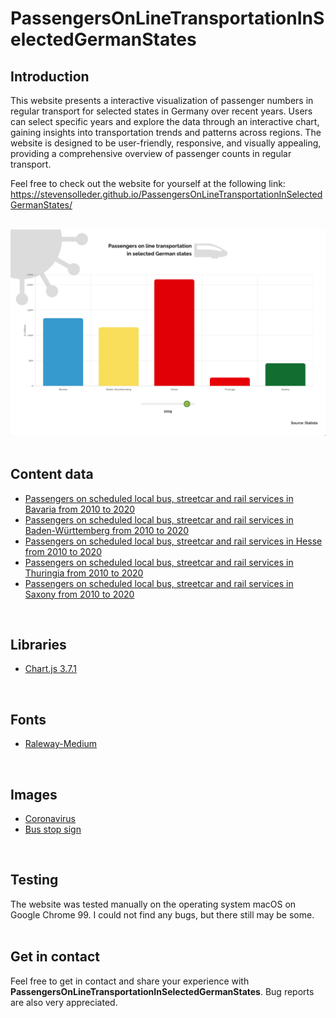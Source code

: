 # PassengersOnLineTransportationInSelectedGermanStates
## Introduction
This website presents a interactive visualization of passenger numbers in regular transport for selected states in Germany over recent years. Users can select specific years and explore the data through an interactive chart, gaining insights into transportation trends and patterns across regions. The website is designed to be user-friendly, responsive, and visually appealing, providing a comprehensive overview of passenger counts in regular transport.

Feel free to check out the website for yourself at the following link:
https://stevensolleder.github.io/PassengersOnLineTransportationInSelectedGermanStates/
<br>
<br>

![Screenshot of PassengersOnLineTransportationInSelectedGermanStates](https://raw.githubusercontent.com/stevensolleder/PassengersOnLineTransportationInSelectedGermanStates/main/screenshots/main.png)
<br>
<br>

## Content data
- [Passengers on scheduled local bus, streetcar and rail services in Bavaria from 2010 to 2020](https://de.statista.com/statistik/daten/studie/204502/umfrage/fahrgaeste-im-liniennahverkehr-in-bayern/)
- [Passengers on scheduled local bus, streetcar and rail services in Baden-Württemberg from 2010 to 2020](https://de.statista.com/statistik/daten/studie/204485/umfrage/fahrgaeste-im-liniennahverkehr-in-baden-wuerttemberg/)
- [Passengers on scheduled local bus, streetcar and rail services in Hesse from 2010 to 2020](https://de.statista.com/statistik/daten/studie/204513/umfrage/fahrgaeste-im-liniennahverkehr-in-hessen/)
- [Passengers on scheduled local bus, streetcar and rail services in Thuringia from 2010 to 2020](https://de.statista.com/statistik/daten/studie/204542/umfrage/fahrgaeste-im-liniennahverkehr-in-thueringen/)
- [Passengers on scheduled local bus, streetcar and rail services in Saxony from 2010 to 2020](https://de.statista.com/statistik/daten/studie/204533/umfrage/fahrgaeste-im-liniennahverkehr-in-sachsen/)
<br>

## Libraries
- [Chart.js 3.7.1](https://cdn.jsdelivr.net/npm/chart.js)
<br>

## Fonts
- [Raleway-Medium](https://fonts.google.com/specimen/Raleway)
<br>

## Images
- [Coronavirus](https://www.flaticon.com/free-icon/coronavirus_2913604?term=coronavirus&page=1&position=5&page=1&position=5&related_id=2913604&origin=search)
- [Bus stop sign](https://upload.wikimedia.org/wikipedia/commons/thumb/e/e5/Zeichen_224.svg/2048px-Zeichen_224.svg.png)
<br>

## Testing
The website was tested manually on the operating system macOS on Google Chrome 99. I could not find any bugs, but there still may be some.
<br><br>

## Get in contact
Feel free to get in contact and share your experience with **PassengersOnLineTransportationInSelectedGermanStates**. Bug reports are also very appreciated.
